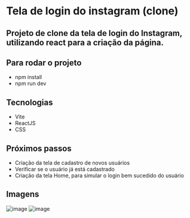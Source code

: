 # Tela de login do instagram (clone)

## Projeto de clone da tela de login do Instagram, utilizando react para a criação da página.

## Para rodar o projeto
- npm install
- npm run dev

## Tecnologias
- Vite
- ReactJS
- CSS

## Próximos passos
- Criação da tela de cadastro de novos usuários
- Verificar se o usuário já está cadastrado
- Criação da tela Home, para simular o login bem sucedido do usuário

## Imagens
![image](https://user-images.githubusercontent.com/105760278/214847495-67878ea5-ec2a-4ff4-a3a4-7b58f589e9fd.png)
![image](https://user-images.githubusercontent.com/105760278/214847755-614367e0-edc0-465d-9de0-79058fbac259.png)
